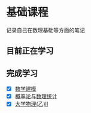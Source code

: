 # 基础课程

记录自己在数理基础等方面的笔记

## 目前正在学习

## 完成学习

- [x] [数学建模](./Mathematical%20Modeling/index.md)
- [x] [概率论与数理统计](./Probability%20and%20Mathematical%20Statistics/index.md)
- [x] [大学物理(乙)II](./Physics-II/index.md)
